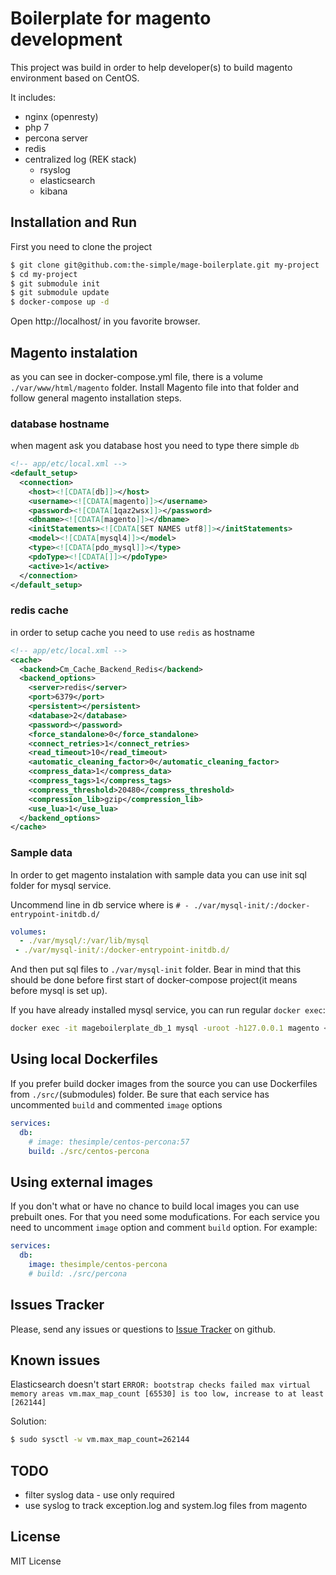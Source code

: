 # Boilerplate for magento development

This project was build in order to help developer(s) to build magento environment based on CentOS.

It includes:
- nginx (openresty)
- php 7
- percona server
- redis
- centralized log (REK stack)
  - rsyslog
  - elasticsearch
  - kibana

## Installation and Run
First you need to clone the project

```bash
$ git clone git@github.com:the-simple/mage-boilerplate.git my-project
$ cd my-project
$ git submodule init
$ git submodule update
$ docker-compose up -d
```
Open http://localhost/ in you favorite browser.

## Magento instalation
as you can see in docker-compose.yml file, there is a volume `./var/www/html/magento` folder. Install Magento file into that folder and follow general magento installation steps.

### database hostname
when magent ask you database host you need to type there simple `db`
```xml
<!-- app/etc/local.xml -->
<default_setup>
  <connection>
    <host><![CDATA[db]]></host>
    <username><![CDATA[magento]]></username>
    <password><![CDATA[1qaz2wsx]]></password>
    <dbname><![CDATA[magento]]></dbname>
    <initStatements><![CDATA[SET NAMES utf8]]></initStatements>
    <model><![CDATA[mysql4]]></model>
    <type><![CDATA[pdo_mysql]]></type>
    <pdoType><![CDATA[]]></pdoType>
    <active>1</active>
  </connection>
</default_setup>
```
### redis cache
in order to setup cache you need to use `redis` as hostname
```xml
<!-- app/etc/local.xml -->
<cache>
  <backend>Cm_Cache_Backend_Redis</backend>
  <backend_options>
    <server>redis</server>
    <port>6379</port>
    <persistent></persistent>
    <database>2</database>
    <password></password>
    <force_standalone>0</force_standalone>
    <connect_retries>1</connect_retries>
    <read_timeout>10</read_timeout>
    <automatic_cleaning_factor>0</automatic_cleaning_factor>
    <compress_data>1</compress_data>
    <compress_tags>1</compress_tags>
    <compress_threshold>20480</compress_threshold>
    <compression_lib>gzip</compression_lib>
    <use_lua>1</use_lua>
  </backend_options>
</cache>
```

### Sample data
In order to get magento instalation with sample data you can use init sql folder for mysql service.

Uncommend line in db service where is `# - ./var/mysql-init/:/docker-entrypoint-initdb.d/`
```yml
volumes:
  - ./var/mysql/:/var/lib/mysql
 - ./var/mysql-init/:/docker-entrypoint-initdb.d/
```
And then put sql files to `./var/mysql-init` folder. Bear in mind that this should be done before first start of docker-compose project(it means before mysql is set up).

If you have already installed mysql service, you can run regular `docker exec`:
```bash
docker exec -it mageboilerplate_db_1 mysql -uroot -h127.0.0.1 magento < path/to/dump.sql
```

## Using local Dockerfiles
If you prefer build docker images from the source you can use Dockerfiles from `./src/`(submodules) folder.
Be sure that each service has uncommented `build` and commented `image` options
```yaml
services:
  db:
    # image: thesimple/centos-percona:57
    build: ./src/centos-percona
```

## Using external images
If you don't what or have no chance to build local images you can use prebuilt ones.
For that you need some modufications. For each service you need to uncomment `image` option and comment `build` option. For example:
```yaml
services:
  db:
    image: thesimple/centos-percona
    # build: ./src/percona
```

## Issues Tracker
Please, send any issues or questions to [Issue Tracker](https://github.com/the-simple/mage-boilerplate/issues) on github.

## Known issues

Elasticsearch doesn't start
`ERROR: bootstrap checks failed max virtual memory areas vm.max_map_count [65530] is too low, increase to at least [262144]`

Solution:
```bash
$ sudo sysctl -w vm.max_map_count=262144
```

## TODO
- filter syslog data - use only required
- use syslog to track exception.log and system.log files from magento

## License
MIT License
